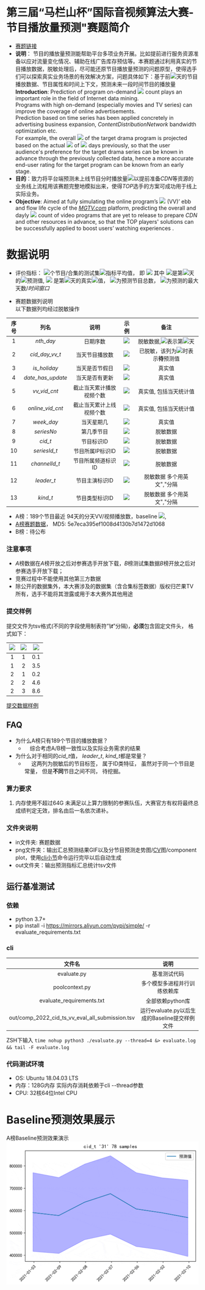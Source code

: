 # 第三届“马栏山杯”国际音视频算法大赛-节目播放量预测"赛题简介
* [赛题链接](http://devchallenge.ai.mgtv.com/contest/detail/13) 
* **说明**： 节目的播放量预测能帮助平台多项业务开展。比如提前进行服务资源准备以应对流量变化情况、辅助在线广告库存预估等。本赛题通过利用真实的节目播放数据，脱敏处理后，尽可能还原节目播放量预测的问题原型，使得选手们可以探索真实业务场景的有效解决方案，问题具体如下：基于前![](https://latex.codecogs.com/svg.image?T)天的节目播放数据、节目属性和时间上下文，预测未来一段时间节目的播放量  
**Introduction**: Prediction of program on-demand ![](https://latex.codecogs.com/svg.image?VideoVisit) count plays an important role in the field of Internet data mining.   
Programs with high on-demand (especially movies and TV series) can improve the coverage of online advertisements.   
Prediction based on time series has been applied concretely in advertising business expansion, *ContentDistributionNetwork* bandwidth optimization etc.   
For example, the overall ![](https://latex.codecogs.com/svg.image?VideoVisit) of the target drama program is projected based on the actual ![](https://latex.codecogs.com/svg.image?Video&space;Visit(VV)) of ![](https://latex.codecogs.com/svg.image?T) days previously, so that the user audience's preference for the target drama series can be known in advance through the previously collected data, hence a more accurate end-user rating for the target program can be known from an early stage. 
* **目的**：致力将平台端预测未上线节目分时播放量![](https://latex.codecogs.com/svg.image?Video&space;Visit(VV))以提前准备*CDN*等资源的业务线上流程用该赛题完整地模拟出来，使得*TOP*选手的方案可成功用于线上实际业务。  
* **Objective**: Aimed at fully simulating the online program’s ![](https://latex.codecogs.com/svg.image?VideoVisit) (VV)’ ebb and flow life cycle of the [*MGTV.com*](www.mgtv.com) platform,  predicting the overall and dayly ![](https://latex.codecogs.com/svg.image?VideoVisit) count of video programs that are yet to release to prepare *CDN* and other resources in advance, so that the TOP players' solutions can be successfully applied to boost users’ watching experiences .

# 数据说明
 * 评价指标： ![](https://latex.codecogs.com/svg.image?N)个节目/合集的测试集![](https://latex.codecogs.com/svg.image?mMAPE)指标平均值， 即
![](https://latex.codecogs.com/svg.image?mMAPE&space;=&space;\frac{&space;\sum_{i=1}^{N}&space;\frac{&space;\sum_{t=1}^{J}&space;\left|&space;\frac{\hat{y}&space;-&space;y_{t}}{y_{t}}&space;\right|&space;}{J}&space;}{N})
其中 ![](https://latex.codecogs.com/svg.image?\hat{y})是第![](https://latex.codecogs.com/svg.image?t)天的![](https://latex.codecogs.com/svg.image?VV)预测值, ![](https://latex.codecogs.com/svg.image?y_t) 是第![](https://latex.codecogs.com/svg.image?t)天的真实![](https://latex.codecogs.com/svg.image?VV)值， ![](https://latex.codecogs.com/svg.image?N)为预测节目总数， ![](https://latex.codecogs.com/svg.image?J)为预测的最大天数/*时间窗口*

* 赛题数据列说明  
以下数据列均经过脱敏操作  

|序号|列名|说明|示例|备注|
|:---:|:---:|:---:|:---:|:---:|
|1|*nth_day*|日期序数|![](https://latex.codecogs.com/svg.image?1)|脱敏数据,![](https://latex.codecogs.com/svg.image?1)表示第![](https://latex.codecogs.com/svg.image?1)天|
|2|*cid_day_vv_t*|当天节目播放数|![](https://latex.codecogs.com/svg.image?355628)|已脱敏，该列为![](https://latex.codecogs.com/svg.image?0)时表示**待**预测值|
|3|*is_holiday*|当天是否节假日|![](https://latex.codecogs.com/svg.image?False)|真实值|
|4|*date_has_update*|当天是否有更新|![](https://latex.codecogs.com/svg.image?True)|真实值|
|5|*vv_vid_cnt*|截止当天累计播放视频个数|![](https://latex.codecogs.com/svg.image?4)|真实值, 包括当天统计值|
|6|*online_vid_cnt*|截止当天累计上线视频个数|![](https://latex.codecogs.com/svg.image?5)|真实值, 包括当天统计值|
|7|*week_day*|当天星期几|![](https://latex.codecogs.com/svg.image?3)|真实值|
|8|*seriesNo*|第几季节目|![](https://latex.codecogs.com/svg.image?9)|脱敏数据|
|9|*cid_t*|节目标识ID|![](https://latex.codecogs.com/svg.image?29)|脱敏数据|
|10|*seriesId_t*|节目所属IP标识ID|![](https://latex.codecogs.com/svg.image?27)|脱敏数据|
|11|*channelId_t*|节目所属频道标识ID|![](https://latex.codecogs.com/svg.image?1)|脱敏数据|
|12|*leader_t*|节目主演标识ID|![](https://latex.codecogs.com/svg.image?34,5,41,13,25,57,29,31)|脱敏数据 多个用英文","分隔|
|13|*kind_t*|节目类型标识ID|![](https://latex.codecogs.com/svg.image?9,3,45)|脱敏数据 多个用英文","分隔|

* A榜：189个节目最近 94天的分天VV/视频播放数，baseline ![](https://latex.codecogs.com/svg.image?mMAPE=14\%),
* [A榜赛题数据](http://devchallenge.ai.mgtv.com/contest/detail/13?locale=zh)， MD5: 5e7eca395ef1008d4130b7d1472d1068
* B榜：待公布

### 注意事项
* *A*榜数据在*A*榜开放之后对参赛选手开放下载，*B*榜测试集数据*B*榜开放之后对参赛选手开放下载；
* 竞赛过程中不能使用其他第三方数据
* 除公开的数据集外，本大赛涉及的数据集（含合集标签数据）版权归芒果TV所有，选手不能将其泄露或用于本大赛外其他用途

### 提交样例
提交文件为tsv格式(不同的字段使用制表符”_**\t**_”分隔)，**必须**包含固定文件头， 格式如下：

|![](https://latex.codecogs.com/svg.image?cid\\_t)|![](https://latex.codecogs.com/svg.image?nth\\_day)|![](https://latex.codecogs.com/svg.image?VV)|
|:---:|:---:|:---:|
|1|1|0.1|
|1|2|3.5|
|2|1|0.2|
|2|2|4.6|
|2|3|8.6|

 [提交数据样例](out/rank_a_submission.tsv)  
 
## FAQ
* 为什么A榜只有189个节目的播放数据？
  * &emsp;综合考虑A/B榜一致性以及实际业务需求的结果
* 为什么对于相同的*cid_t*值， *leader_t*, *kind_t*都是常量？
  * &emsp; 这两列为脱敏后的节目标签， 属于ID类特征， 虽然对于同一个节目是常量， 但是**不同**节目之间不同， 待挖掘。
  
  
### 算力要求
 1. 内存使用不超过64G 未满足以上算力限制的参赛队伍，大赛官方有权将最终总成绩判定无效，排名由后一名依次递补。
 
### 文件夹说明
  * in文件夹: 赛题数据
  * png文件夹：输出汇总预测结果GIF以及分节目预测走势图/[CV](https://facebook.github.io/prophet/docs/diagnostics.html)图/component plot，使用[cli小节](#cli)命令运行完毕以后自动生成
  * out文件夹：输出预测指标汇总统计tsv文件
  
## 运行基准测试
### 依赖
 * python 3.7+
 * pip install -i https://mirrors.aliyun.com/pypi/simple/ -r evaluate_requirements.txt

### cli

|文件名|说明|
|:---:|:---:|
|evaluate.py|基准测试代码|
|poolcontext.py|多个模型多进程并行训练依赖库|
|evaluate_requirements.txt|全部依赖python库|
|out/comp_2022_cid_ts_vv_eval_all_submission.tsv|运行evaluate.py以后生成的Baseline提交样例文件|

ZSH下输入
 `time nohup python3 ./evaluate.py --thread=4 &> evaluate.log &&
 tail -F evaluate.log`  

### 代码测试环境
 - OS: Ubuntu 18.04.03 LTS 
 - 内存：128G内存 实际内存消耗依赖于cli --thread参数
 - CPU: 32核64位Intel CPU
 

# Baseline预测效果展示
  A榜Baseline预测效果演示  
  ![A榜![](https://latex.codecogs.com/svg.image?36)个合集![](https://latex.codecogs.com/svg.image?7)天预测效果展示](png/comp_2022_cid_ts_vv_eval_movie_small.gif)
